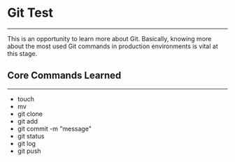 # Git Test

-------------

This is an opportunity to learn more about Git. Basically, knowing more about the most used Git commands in production environments is vital at this stage.

## Core Commands Learned

-------------

- touch
- mv
- git clone
- git add
- git commit -m "message"
- git status
- git log
- git push
